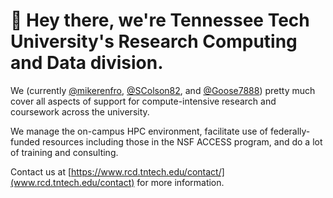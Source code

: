 # :wave: Hey there, we're Tennessee Tech University's Research Computing and Data division.

We (currently [@mikerenfro](https://github.com/mikerenfro/), [@SColson82](https://github.com/SColson82/), and [@Goose7888](https://github.com/Goose7888/)) pretty much cover all aspects of support for compute-intensive research and coursework across the university.

We manage the on-campus HPC environment, facilitate use of federally-funded resources including those in the NSF ACCESS program, and do a lot of training and consulting.

Contact us at [https://www.rcd.tntech.edu/contact/](www.rcd.tntech.edu/contact) for more information.